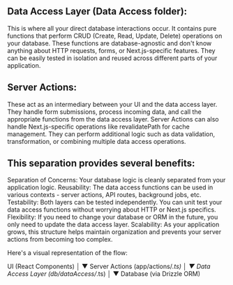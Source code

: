 

## Data Access Layer (Data Access folder):

This is where all your direct database interactions occur.
It contains pure functions that perform CRUD (Create, Read, Update, Delete) operations on your database.
These functions are database-agnostic and don't know anything about HTTP requests, forms, or Next.js-specific features.
They can be easily tested in isolation and reused across different parts of your application.


## Server Actions:

These act as an intermediary between your UI and the data access layer.
They handle form submissions, process incoming data, and call the appropriate functions from the data access layer.
Server Actions can also handle Next.js-specific operations like revalidatePath for cache management.
They can perform additional logic such as data validation, transformation, or combining multiple data access operations.


## This separation provides several benefits:

Separation of Concerns: Your database logic is cleanly separated from your application logic.
Reusability: The data access functions can be used in various contexts - server actions, API routes, background jobs, etc.
Testability: Both layers can be tested independently. You can unit test your data access functions without worrying about HTTP or Next.js specifics.
Flexibility: If you need to change your database or ORM in the future, you only need to update the data access layer.
Scalability: As your application grows, this structure helps maintain organization and prevents your server actions from becoming too complex.

Here's a visual representation of the flow:

UI (React Components)
        │
        ▼
Server Actions (app/actions/*.ts)
        │
        ▼
Data Access Layer (db/dataAccess/*.ts)
        │
        ▼
Database (via Drizzle ORM)